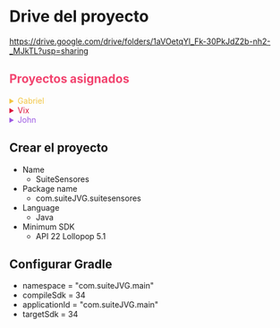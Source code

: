 # Drive del proyecto
<span style="color:yellow">https://drive.google.com/drive/folders/1aVOetqYl_Fk-30PkJdZ2b-nh2-_MJkTL?usp=sharing</span>

## <span style="color:#f2446f">Proyectos asignados</span>

<details>
<summary style="color:#f2c644">Gabriel</summary>

- Temperatura
- Luminosidad (sensor luz ambiente / brillo auto.)
- Proximidad 
</details>

<details>
<summary style="color:crimson">Vix</summary>

- Podómetro
- Vibración
- Magnemómetro
</details>

<details>
<summary style="color:#9c59e3">John</summary>

- Rotación
- Gravedad
- Acelerómetro
</details>


## Crear el proyecto
- Name
  - SuiteSensores
- Package name
  - com.suiteJVG.suitesensores
- Language
  - Java
- Minimum SDK
  - API 22 Lollopop 5.1

## Configurar Gradle
- namespace = "com.suiteJVG.main"
- compileSdk = 34
- applicationId = "com.suiteJVG.main"
- targetSdk = 34
